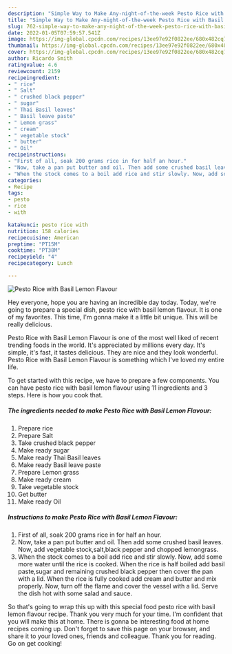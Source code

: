 ```yaml
---
description: "Simple Way to Make Any-night-of-the-week Pesto Rice with Basil Lemon Flavour"
title: "Simple Way to Make Any-night-of-the-week Pesto Rice with Basil Lemon Flavour"
slug: 762-simple-way-to-make-any-night-of-the-week-pesto-rice-with-basil-lemon-flavour
date: 2022-01-05T07:59:57.541Z
image: https://img-global.cpcdn.com/recipes/13ee97e92f0822ee/680x482cq70/pesto-rice-with-basil-lemon-flavour-recipe-main-photo.jpg
thumbnail: https://img-global.cpcdn.com/recipes/13ee97e92f0822ee/680x482cq70/pesto-rice-with-basil-lemon-flavour-recipe-main-photo.jpg
cover: https://img-global.cpcdn.com/recipes/13ee97e92f0822ee/680x482cq70/pesto-rice-with-basil-lemon-flavour-recipe-main-photo.jpg
author: Ricardo Smith
ratingvalue: 4.6
reviewcount: 2159
recipeingredient:
- " rice"
- " Salt"
- " crushed black pepper"
- " sugar"
- " Thai Basil leaves"
- " Basil leave paste"
- " Lemon grass"
- " cream"
- " vegetable stock"
- " butter"
- " Oil"
recipeinstructions:
- "First of all, soak 200 grams rice in for half an hour."
- "Now, take a pan put butter and oil. Then add some crushed basil leaves. Now, add vegetable stock,salt,black pepper and chopped lemongrass."
- "When the stock comes to a boil add rice and stir slowly. Now, add some more water until the rice is cooked. When the rice is half boiled add basil paste,sugar and remaining crushed black pepper then cover the pan with a lid. When the rice is fully cooked add cream and butter and mix properly. Now, turn off the flame and cover the vessel with a lid. Serve the dish hot with some salad and sauce."
categories:
- Recipe
tags:
- pesto
- rice
- with

katakunci: pesto rice with 
nutrition: 158 calories
recipecuisine: American
preptime: "PT15M"
cooktime: "PT38M"
recipeyield: "4"
recipecategory: Lunch

---
```



![Pesto Rice with Basil Lemon Flavour](https://img-global.cpcdn.com/recipes/13ee97e92f0822ee/680x482cq70/pesto-rice-with-basil-lemon-flavour-recipe-main-photo.jpg)

Hey everyone, hope you are having an incredible day today. Today, we're going to prepare a special dish, pesto rice with basil lemon flavour. It is one of my favorites. This time, I'm gonna make it a little bit unique. This will be really delicious.



Pesto Rice with Basil Lemon Flavour is one of the most well liked of recent trending foods in the world. It's appreciated by millions every day. It's simple, it's fast, it tastes delicious. They are nice and they look wonderful. Pesto Rice with Basil Lemon Flavour is something which I've loved my entire life.


To get started with this recipe, we have to prepare a few components. You can have pesto rice with basil lemon flavour using 11 ingredients and 3 steps. Here is how you cook that.

<!--inarticleads1-->

##### The ingredients needed to make Pesto Rice with Basil Lemon Flavour:

1. Prepare  rice
1. Prepare  Salt
1. Take  crushed black pepper
1. Make ready  sugar
1. Make ready  Thai Basil leaves
1. Make ready  Basil leave paste
1. Prepare  Lemon grass
1. Make ready  cream
1. Take  vegetable stock
1. Get  butter
1. Make ready  Oil




<!--inarticleads2-->

##### Instructions to make Pesto Rice with Basil Lemon Flavour:

1. First of all, soak 200 grams rice in for half an hour.
1. Now, take a pan put butter and oil. Then add some crushed basil leaves. Now, add vegetable stock,salt,black pepper and chopped lemongrass.
1. When the stock comes to a boil add rice and stir slowly. Now, add some more water until the rice is cooked. When the rice is half boiled add basil paste,sugar and remaining crushed black pepper then cover the pan with a lid. When the rice is fully cooked add cream and butter and mix properly. Now, turn off the flame and cover the vessel with a lid. Serve the dish hot with some salad and sauce.




So that's going to wrap this up with this special food pesto rice with basil lemon flavour recipe. Thank you very much for your time. I'm confident that you will make this at home. There is gonna be interesting food at home recipes coming up. Don't forget to save this page on your browser, and share it to your loved ones, friends and colleague. Thank you for reading. Go on get cooking!

